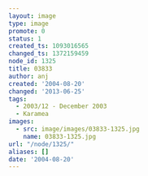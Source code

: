 ```yaml
---
layout: image
type: image
promote: 0
status: 1
created_ts: 1093016565
changed_ts: 1372159459
node_id: 1325
title: 03833
author: anj
created: '2004-08-20'
changed: '2013-06-25'
tags:
  - 2003/12 - December 2003
  - Karamea
images:
  - src: image/images/03833-1325.jpg
    name: 03833-1325.jpg
url: "/node/1325/"
aliases: []
date: '2004-08-20'
---
```


